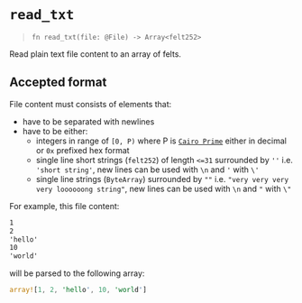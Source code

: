 # `read_txt`

> `fn read_txt(file: @File) -> Array<felt252>`

Read plain text file content to an array of felts.

## Accepted format
File content must consists of elements that:
- have to be separated with newlines
- have to be either:
  - integers in range of `[0, P)` where P is [`Cairo Prime`](https://book.cairo-lang.org/ch02-02-data-types.html?highlight=prime#felt-type) either in decimal or `0x` prefixed hex format
  - single line short strings (`felt252`) of length `<=31` surrounded by `''` i.e. `'short string'`, new lines can be used with `\n` and `'` with `\'`
  - single line strings (`ByteArray`) surrounded by `""` i.e. `"very very very very loooooong string"`, new lines can be used with `\n` and `"` with `\"`

For example, this file content:
```txt
1
2
'hello'
10
'world'
```
will be parsed to the following array:
```rust
array![1, 2, 'hello', 10, 'world']
```
